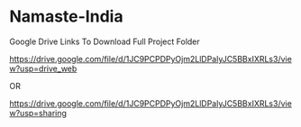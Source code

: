 # Namaste-India

Google Drive Links To Download Full Project Folder

https://drive.google.com/file/d/1JC9PCPDPyOjm2LlDPalyJC5BBxIXRLs3/view?usp=drive_web

OR

https://drive.google.com/file/d/1JC9PCPDPyOjm2LlDPalyJC5BBxIXRLs3/view?usp=sharing
